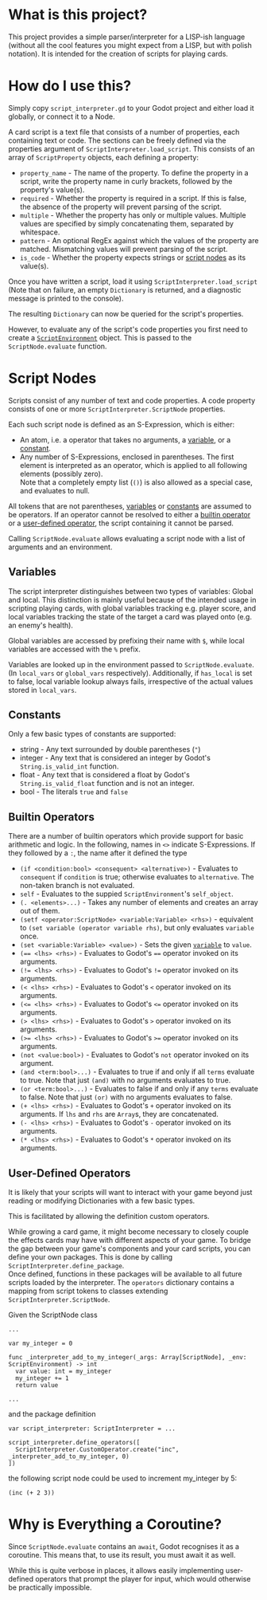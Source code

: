 # What is this project?

This project provides a simple parser/interpreter for a LISP-ish language
(without all the cool features you might expect from a LISP, but with polish
notation).
It is intended for the creation of scripts for playing cards.



# How do I use this?

Simply copy `script_interpreter.gd` to your Godot project and either load it
globally, or connect it to a Node.

A card script is a text file that consists of a number of properties, each
containing text or code. The sections can be freely defined via the properties
argument of `ScriptInterpreter.load_script`. This consists of an array of
`ScriptProperty` objects, each defining a property:

- `property_name` - The name of the property. To define the property in a
  script, write the property name in curly brackets, followed by the
  property's value(s).
- `required` - Whether the property is required in a script. If this is false,
  the absence of the property will prevent parsing of the script.
- `multiple` - Whether the property has only or multiple values. Multiple
  values are specified by simply concatenating them, separated by whitespace.
- `pattern` - An optional RegEx against which the values of the property are
  matched. Mismatching values will prevent parsing of the script.
- `is_code` - Whether the property expects strings or
  [script nodes](#script-nodes) as its value(s).

Once you have written a script, load it using `ScriptInterpreter.load_script`
(Note that on failure, an empty `Dictionary` is returned, and a diagnostic
message is printed to the console).

The resulting `Dictionary` can now be queried for the script's properties.

However, to evaluate any of the script's code properties you first need to
create a [`ScriptEnvironment`](#variables) object. This is passed to the
`ScriptNode.evaluate` function.



# Script Nodes

Scripts consist of any number of text and code properties. A code property
consists of one or more `ScriptInterpreter.ScriptNode` properties.

Each such script node is defined as an S-Expression, which is either:

- An atom, i.e. a operator that takes no arguments, a [variable](#variables),
  or a [constant](#constants).
- Any number of S-Expressions, enclosed in parentheses. The first element is
  interpreted as an operator, which is applied to all following elements
  (possibly zero). \
  Note that a completely empty list (`()`) is also allowed as a special case,
  and evaluates to null.

All tokens that are not parentheses, [variables](#variables) or
[constants](#constants) are assumed to be operators. If an operator cannot be
resolved to either a [builtin operator](#builtin-operators) or a
[user-defined operator](#user-defined-operators), the script containing it
cannot be parsed.

Calling `ScriptNode.evaluate` allows evaluating a script node with a list of
arguments and an environment.


## Variables

The script interpreter distinguishes between two types of variables: Global and
local. This distinction is mainly useful because of the intended usage in
scripting playing cards, with global variables tracking e.g. player score, and
local variables tracking the state of the target a card was played onto (e.g.
an enemy's health).

Global variables are accessed by prefixing their name with `$`, while local
variables are accessed with the `%` prefix. 

Variables are looked up in the environment passed to `ScriptNode.evaluate`.
(In `local_vars` or `global_vars` respectively). Additionally, if `has_local`
is set to false, local variable lookup always fails, irrespective of the
actual values stored in `local_vars`.


## Constants

Only a few basic types of constants are supported:

- string - Any text surrounded by double parentheses (`"`)
- integer - Any text that is considered an integer by Godot's
  `String.is_valid_int` function.
- float - Any text that is considered a float by Godot's
  `String.is_valid_float` function and is not an integer.
- bool - The literals `true` and `false`


## Builtin Operators

There are a number of builtin operators which provide support for basic
arithmetic and logic. In the following, names in `<>` indicate
S-Expressions. If they followed by a `:`, the name after it defined the
type

- `(if <condition:bool> <consequent> <alternative>)` - Evaluates to
  `consequent` if `condition` is true; otherwise evaluates to `alternative`.
  The non-taken branch is not evaluated.
- `self` - Evaluates to the suppied `ScriptEnvironment`'s `self_object`.
- `(. <elements>...)` - Takes any number of elements and creates an array out
  of them.
- `(setf <operator:ScriptNode> <variable:Variable> <rhs>)` - equivalent to
  `(set variable (operator variable rhs)`, but only evaluates `variable` once.
- `(set <variable:Variable> <value>)` - Sets the given [`variable`](#variables)
  to `value`.
- `(== <lhs> <rhs>)` - Evaluates to Godot's `==` operator invoked on its
  arguments.
- `(!= <lhs> <rhs>)` - Evaluates to Godot's `!=` operator invoked on its
  arguments.
- `(< <lhs> <rhs>)` - Evaluates to Godot's `<` operator invoked on its
  arguments.
- `(<= <lhs> <rhs>)` - Evaluates to Godot's `<=` operator invoked on its
  arguments.
- `(> <lhs> <rhs>)` - Evaluates to Godot's `>` operator invoked on its
  arguments.
- `(>= <lhs> <rhs>)` - Evaluates to Godot's `>=` operator invoked on its
  arguments.
- `(not <value:bool>)` - Evaluates to Godot's `not` operator invoked on its
  argument.
- `(and <term:bool>...)` - Evaluates to true if and only if all `terms` evaluate
  to true. Note that just `(and)` with no arguments evaluates to true.
- `(or <term:bool>...)` - Evaluates to false if and only if any `terms` evaluate
  to false. Note that just `(or)` with no arguments evaluates to false.
- `(+ <lhs> <rhs>)` - Evaluates to Godot's `+` operator invoked on its
  arguments. If `lhs` and `rhs` are `Array`s, they are concatenated.
- `(- <lhs> <rhs>)` - Evaluates to Godot's `-` operator invoked on its
  arguments.
- `(* <lhs> <rhs>)` - Evaluates to Godot's `*` operator invoked on its
  arguments.


## User-Defined Operators

It is likely that your scripts will want to interact with your game beyond just
reading or modifying Dictionaries with a few basic types.

This is facilitated by allowing the definition custom operators.



While growing a card game, it might become necessary to closely couple the
effects cards may have with different aspects of your game. To bridge the gap
between your game's components and your card scripts, you can define your own
packages. This is done by calling `ScriptInterpreter.define_package`. \
Once defined, functions in these packages will be available to all future
scripts loaded by the interpreter. The `operators` dictionary contains a
mapping from script tokens to classes extending `ScriptInterpreter.ScriptNode`.

Given the ScriptNode class

```
...

var my_integer = 0

func _interpreter_add_to_my_integer(_args: Array[ScriptNode], _env: ScriptEnvironment) -> int
  var value: int = my_integer
  my_integer += 1
  return value

...
```

and the package definition

```
var script_interpreter: ScriptInterpreter = ...

script_interpreter.define_operators([
  ScriptInterpreter.CustomOperator.create("inc", _interpreter_add_to_my_integer, 0)
])
```

the following script node could be used to increment my_integer by 5:

```
(inc (+ 2 3))
```



# Why is Everything a Coroutine?

Since `ScriptNode.evaluate` contains an `await`, Godot recognises it as a
coroutine. This means that, to use its result, you must await it as well.

While this is quite verbose in places, it allows easily implementing
user-defined operators that prompt the player for input, which would otherwise
be practically impossible.
